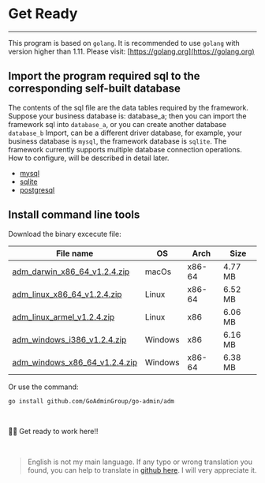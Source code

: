 # Get Ready
---

This program is based on ```golang```. It is recommended to use ```golang``` with version higher than 1.11. Please visit: [https://golang.org](https://golang.org)

## Import the program required sql to the corresponding self-built database

The contents of the sql file are the data tables required by the framework. Suppose your business database is: database_a; then you can import the framework sql into ```database_a```, or you can create another database ```database_b``` Import, can be a different driver database, for example, your business database is ```mysql```, the framework database is ```sqlite```. The framework currently supports multiple database connection operations. How to configure, will be described in detail later.

- [mysql](https://raw.githubusercontent.com/GoAdminGroup/go-admin/master/data/admin.sql)
- [sqlite](https://raw.githubusercontent.com/GoAdminGroup/go-admin/master/data/admin.db)
- [postgresql](https://raw.githubusercontent.com/GoAdminGroup/go-admin/master/data/admin.pgsql)

## Install command line tools

Download the binary excecute file: 

|  File name   | OS  | Arch  | Size  |
|  ----  | ----  | ----  |----  |
| [adm_darwin_x86_64_v1.2.4.zip](http://file.go-admin.cn/go_admin/cli/v1_2_4/adm_darwin_x86_64_v1.2.4.zip)  | macOs | x86-64 | 4.77 MB
| [adm_linux_x86_64_v1.2.4.zip](http://file.go-admin.cn/go_admin/cli/v1_2_4/adm_linux_x86_64_v1.2.4.zip)  | Linux | x86-64   | 6.52 MB
| [adm_linux_armel_v1.2.4.zip](http://file.go-admin.cn/go_admin/cli/v1_2_4/adm_linux_armel_v1.2.4.zip)  | Linux | x86   | 6.06 MB
| [adm_windows_i386_v1.2.4.zip](http://file.go-admin.cn/go_admin/cli/v1_2_4/adm_windows_i386_v1.2.4.zip)  | Windows | x86  |6.16 MB
| [adm_windows_x86_64_v1.2.4.zip](http://file.go-admin.cn/go_admin/cli/v1_2_4/adm_windows_x86_64_v1.2.4.zip)  | Windows | x86-64   |6.38 MB


Or use the command:

```
go install github.com/GoAdminGroup/go-admin/adm
```

<br>

🍺🍺 Get ready to work here!!

<br>

> English is not my main language. If any typo or wrong translation you found, you can help to translate in [github here](https://github.com/GoAdminGroup/docs). I will very appreciate it.


